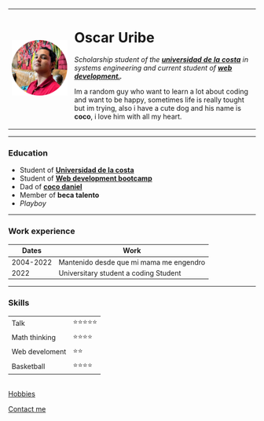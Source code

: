 <!DOCTYPE html>
<html lang="en" dir="ltr">

<head>
  <meta charset="utf-8">
  <title>😈oscar's personal website😈</title>
</head>

<body>
  <table cellspacing="20">
    <tr>
      <td><img src="images/oscar.png" alt="Oscar profile picture"></td>
      <td>
        <h1>Oscar Uribe</h1>
        <p><em>Scholarship student of the <strong><a href="https://www.cuc.edu.co/">universidad de la costa</a></strong> in systems engineering
            and current student of <strong><a href="https://www.udemy.com/course/the-complete-web-development-bootcamp/">web development.</a>.</strong></em></p>
        <p> Im a random guy who want to learn a lot about coding and want to be happy, sometimes life is really tought but im trying,
          also i have a cute dog and his name is <strong>coco</strong>, i love him with all my heart.</p>
      </td>
    </tr>
  </table>
  <hr size="2" color="#FFD700">
  <h3>Education</h3>
  <ul style="list-style-circle">
    <li>Student of <strong><a href="https://www.cuc.edu.co/">Universidad de la costa</a></strong></li>
    <li>Student of <strong><a href="https://www.udemy.com/course/the-complete-web-development-bootcamp/">Web development bootcamp</a></strong></li>
    <li>Dad of <strong><a href="images/cocopfp.jpg">coco daniel</a></strong></li>
    <li>Member of <strong>beca talento</strong></li>
    <li><em>Playboy</em></li>
  </ul>
  </ul>
  <hr size="2" color="#FFD700">
  <h3>Work experience</h3>
  <table cellspacing="10">
    <thead>
      <tr>
        <th>Dates</th>
        <th>Work</th>
      </tr>
    </thead>
    <tbody>
      <tr>
        <td>2004-2022</td>
        <td>Mantenido desde que mi mama me engendro</td>
      </tr>
      <tr>
        <td>2022</td>
        <td>Universitary student a coding Student</td>
    </tbody>
  </table>
  <hr size="2" color="#FFD700">
  <h3>Skills</h3>
  <table cellspacing="10">
    <td>Talk</td>
    <td>⭐⭐⭐⭐⭐</td>
    <tr>
      <td>Math thinking</td>
      <td>⭐⭐⭐⭐</td>
    </tr>
    <tr>
      <td>Web develoment</td>
      <td> ⭐⭐</td>
    </tr>
    <tr>
      <td>Basketball</td>
      <td>⭐⭐⭐⭐</td>
    </tr>
  </table>
  <br>
  <a href="images/hobbies.html">Hobbies</a>

  <a href="contact.html">Contact me</a>
</body>

</html>
